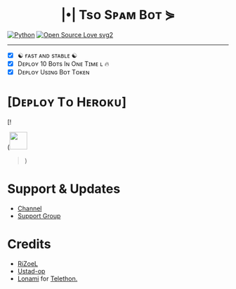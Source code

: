 <h1 align="center">
  <b>|•| Tsᴏ Sᴘᴀᴍ Bᴏᴛ ⋟</b>
</h1>


[![Python](https://img.shields.io/badge/Python-v3.9.7-blue)](https://www.python.org/)
[![Open Source Love svg2](https://badges.frapsoft.com/os/v2/open-source.svg?v=103)](https://github.com/WASTERTSO/SPAMBOT)
   
----
 
- [x] ☯︎ ғᴀsᴛ ᴀɴᴅ sᴛᴀʙʟᴇ ☯︎
- [x] Dᴇᴘʟᴏʏ 10 Bᴏᴛs Iɴ Oɴᴇ Tɪᴍᴇ ʟ 🔥
- [x] Dᴇᴘʟᴏʏ Usɪɴɢ Bᴏᴛ Tᴏᴋᴇɴ

# [Dᴇᴘʟᴏʏ Tᴏ Hᴇʀᴏᴋᴜ]




[!

(<a href="https://heroku.com/deploy?template=https://github.com/wastertso/spambot"><img src="https://www.herokucdn.com/deploy/button.svg" height="40"></a>
> )


# Support & Updates
* [Channel](https://t.me/tso_updates)
* [Support Group](https://t.me/tso_chats)

# Credits
* [RiZoeL](https://github.com/MrRizoel)
* [Ustad-op](https://github.com/Ustad-Op)
* [Lonami](https://github.com/LonamiWebs/) for [Telethon.](https://github.com/LonamiWebs/Telethon)

